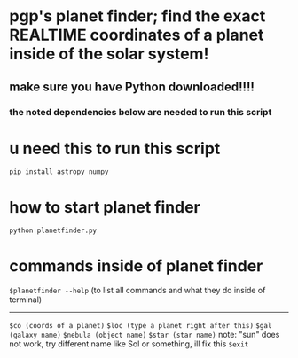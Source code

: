 <h1>pgp's planet finder; find the exact REALTIME coordinates of a planet inside of the solar system!</h1>
<h2>make sure you have Python downloaded!!!!</h2>

### the noted dependencies below are needed to run this script

<h1>u need this to run this script</h1>

```
pip install astropy numpy
```
<h1>how to start planet finder</h1>

```
python planetfinder.py
```



<h1>commands inside of planet finder</h1>


``` $planetfinder --help ``` (to list all commands and what they do inside of terminal)

---------------------------------------------------------------------------------------
``` $co (coords of a planet) ```
``` $loc (type a planet right after this) ```
``` $gal (galaxy name) ```
```$nebula (object name)```
```$star (star name)``` note: "sun" does not work, try different name like Sol or something, ill fix this
```$exit```

